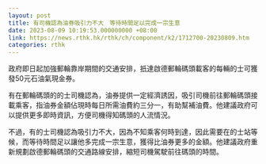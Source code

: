 ```yaml
---
layout: post
title: 有司機認為油券吸引力不大　等待時間足以完成一宗生意
date: 2023-08-09 10:19:53.000000000 +08:00
link: https://news.rthk.hk/rthk/ch/component/k2/1712700-20230809.htm
categories: rthk
---
```


政府即日起加強郵輪靠岸期間的交通安排，扺達啟德郵輪碼頭載客的每輛的士可獲發50元石油氣現金券。

有在郵輪碼頭的的士司機認為，油券提供一定經濟誘因，吸引司機前往郵輪碼頭接載乘客，指油券金額佔現時每日所需油費約三分一，有助幫補油費。他建議政府可以提供更多即時資訊，方便司機得知碼頭的人流情況。

不過，有的士司機認為吸引力不大，因為不知乘客何時到達，因此需要在的士站等候，而等待時間足以讓他多完成一宗生意，獲得比油券更多的金額。他建議政府重新規劃啟德郵輪碼頭的交通路線安排，縮短司機駕駛前往碼頭的時間。
